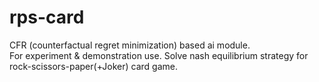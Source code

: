 # rps-card

CFR (counterfactual regret minimization) based ai module.  
For experiment & demonstration use.
Solve nash equilibrium strategy for rock-scissors-paper(+Joker) card game.  

